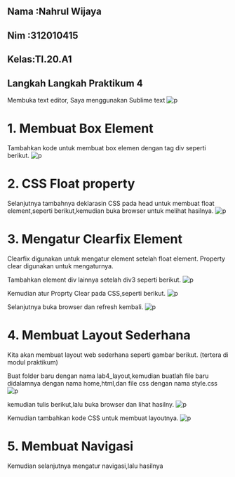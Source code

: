 ##  Nama :Nahrul Wijaya 
##  Nim  :312010415     
##  Kelas:TI.20.A1      

## Langkah Langkah Praktikum 4

Membuka text editor, Saya menggunakan Sublime text
![p](gambar/1.PNG)

# 1. Membuat Box Element
Tambahkan kode untuk membuat box elemen dengan tag div seperti berikut.
![p](gambar/2.PNG)

# 2. CSS Float property
Selanjutnya tambahnya deklarasin CSS pada head untuk membuat float element,seperti berikut,kemudian buka browser untuk melihat hasilnya.
![p](gambar/3.PNG)

# 3. Mengatur Clearfix Element
Clearfix digunakan untuk mengatur element setelah float element. Property clear digunakan untuk mengaturnya.

Tambahkan element div lainnya setelah div3 seperti berikut.
![p](gambar/4.PNG)

Kemudian atur Proprty Clear pada CSS,seperti berikut.
![p](gambar/100.PNG)

Selanjutnya buka browser dan refresh kembali.
![p](gambar/5.PNG)

# 4. Membuat Layout Sederhana
Kita akan membuat layout web
sederhana seperti gambar berikut.
(tertera di modul praktikum)

Buat folder baru dengan nama 
lab4_layout,kemudian buatlah file baru
didalamnya dengan nama home,html,dan
file css dengan nama style.css
![p](gambar/101.PNG)

kemudian tulis berikut,lalu buka
browser dan lihat hasilny.
![p](gambar/7.PNG)

Kemudian tambahkan kode CSS
untuk membuat layoutnya.
![p](gambar/8.PNG)

# 5. Membuat Navigasi

Kemudian selanjutnya mengatur
navigasi,lalu hasilnya
